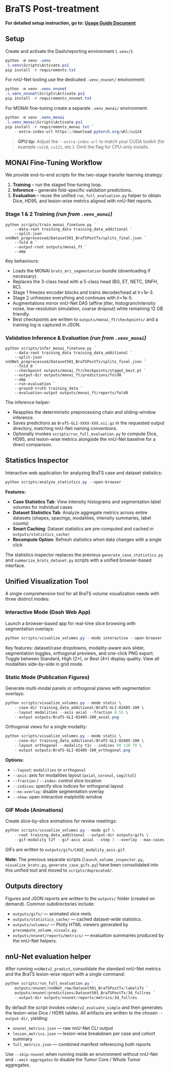 # BraTS Post-treatment

**For detailed setup instruction, go to: [Usage Guide Document](docs/comprehensive_usage.md)**

## Setup

Create and activate the Dash/reporting environment (`.venv/`):

```powershell
python -m venv .venv
.\.venv\Scripts\Activate.ps1
pip install -r requirements.txt
```

For nnU-Net tooling use the dedicated `.venv_nnunet/` environment:

```powershell
python -m venv .venv_nnunet
.\.venv_nnunet\Scripts\Activate.ps1
pip install -r requirements_nnunet.txt
```

For MONAI fine-tuning create a separate `.venv_monai/` environment:

```powershell
python -m venv .venv_monai
.\.venv_monai\Scripts\Activate.ps1
pip install -r requirements_monai.txt `
    --extra-index-url https://download.pytorch.org/whl/cu124
```

> **GPU tip:** Adjust the `--extra-index-url` to match your CUDA toolkit (for
> example `cu118`, `cu121`, etc.). Omit the flag for CPU-only installs.

## MONAI Fine-Tuning Workflow

We provide end-to-end scripts for the two-stage transfer learning strategy:

1. **Training** – run the staged fine-tuning loop.
2. **Inference** – generate fold-specific validation predictions.
3. **Evaluation** – reuse the unified `run_full_evaluation.py` helper to obtain
     Dice, HD95, and lesion-wise metrics aligned with nnU-Net reports.

### Stage 1 & 2 Training *(run from `.venv_monai`)*

```
python scripts/train_monai_finetune.py `
    --data-root training_data training_data_additional `
    --split-json nnUNet_preprocessed/Dataset501_BraTSPostTx/splits_final.json `
    --fold 0 `
    --output-root outputs/monai_ft `
    --amp
```

Key behaviours:

- Loads the MONAI `brats_mri_segmentation` bundle (downloading if necessary).
- Replaces the 3-class head with a 5-class head (BG, ET, NETC, SNFH, RC).
- Stage 1 freezes encoder blocks and trains decoder/head at lr=1e-3.
- Stage 2 unfreezes everything and continues with lr=1e-5.
- Augmentations mirror nnU-Net DA5 (affine jitter, histogram/intensity noise,
    low-resolution simulation, coarse dropout) while remaining 12 GB friendly.
- Best checkpoints are written to `outputs/monai_ft/checkpoints/` and a
    training log is captured in JSON.

### Validation Inference & Evaluation *(run from `.venv_monai`)*

```
python scripts/infer_monai_finetune.py `
    --data-root training_data training_data_additional `
    --split-json nnUNet_preprocessed/Dataset501_BraTSPostTx/splits_final.json `
    --fold 0 `
    --checkpoint outputs/monai_ft/checkpoints/stage2_best.pt `
    --output-dir outputs/monai_ft/predictions/fold0 `
    --amp `
    --run-evaluation `
    --ground-truth training_data `
    --evaluation-output outputs/monai_ft/reports/fold0
```

The inference helper:

- Reapplies the deterministic preprocessing chain and sliding-window inference.
- Saves predictions as `BraTS-GLI-XXXX-XXX.nii.gz` in the requested output
    directory, matching nnU-Net naming conventions.
- Optionally invokes `scripts/run_full_evaluation.py` to compute Dice, HD95, and
    lesion-wise metrics alongside the nnU-Net baseline for a direct comparison.

## Statistics Inspector

Interactive web application for analyzing BraTS case and dataset statistics:

```powershell
python scripts/analyze_statistics.py --open-browser
```

**Features:**

- **Case Statistics Tab**: View intensity histograms and segmentation label volumes for individual cases
- **Dataset Statistics Tab**: Analyze aggregate metrics across entire datasets (shapes, spacings, modalities, intensity summaries, label counts)
- **Smart Caching**: Dataset statistics are pre-computed and cached in `outputs/statistics_cache/`
- **Recompute Option**: Refresh statistics when data changes with a single click

The statistics inspector replaces the previous `generate_case_statistics.py` and `summarize_brats_dataset.py` scripts with a unified browser-based interface.

## Unified Visualization Tool

A single comprehensive tool for all BraTS volume visualization needs with three distinct modes:

### Interactive Mode (Dash Web App)

Launch a browser-based app for real-time slice browsing with segmentation overlays:

```powershell
python scripts/visualize_volumes.py --mode interactive --open-browser
```

Key features: dataset/case dropdowns, modality-aware axis slider, segmentation toggles, orthogonal previews, and one-click PNG export. Toggle between Standard, High (2×), or Best (4×) display quality. View all modalities side-by-side in grid mode.

### Static Mode (Publication Figures)

Generate multi-modal panels or orthogonal planes with segmentation overlays:

```powershell
python scripts/visualize_volumes.py --mode static \
    --case-dir training_data_additional/BraTS-GLI-02405-100 \
    --layout modalities --axis axial --fraction 0.55 \
    --output outputs/BraTS-GLI-02405-100_axial.png
```

Orthogonal views for a single modality:

```powershell
python scripts/visualize_volumes.py --mode static \
    --case-dir training_data_additional/BraTS-GLI-02405-100 \
    --layout orthogonal --modality t1c --indices 90 110 70 \
    --output outputs/BraTS-GLI-02405-100_orthogonal.png
```

**Options:**
- `--layout`: `modalities` or `orthogonal`
- `--axis`: axis for modalities layout (`axial`, `coronal`, `sagittal`)
- `--fraction` / `--index`: control slice location
- `--indices`: specify slice indices for orthogonal layout
- `--no-overlay`: disable segmentation overlay
- `--show`: open interactive matplotlib window

### GIF Mode (Animations)

Create slice-by-slice animations for review meetings:

```powershell
python scripts/visualize_volumes.py --mode gif \
    --root training_data_additional --output-dir outputs/gifs \
    --gif-modality t2f --gif-axis axial --step 3 --overlay --max-cases 2
```

GIFs are written to `outputs/gifs/CASE_modality_axis.gif`.

**Note:** The previous separate scripts (`launch_volume_inspector.py`, `visualize_brats.py`, `generate_case_gifs.py`) have been consolidated into this unified tool and moved to `scripts/deprecated/`.

## Outputs directory

Figures and JSON reports are written to the `outputs/` folder (created on demand).
Common subdirectories include:

- `outputs/gifs/` — animated slice reels.
- `outputs/statistics_cache/` — cached dataset-wide statistics.
- `outputs/volumes/` — Plotly HTML viewers generated by `precompute_volume_visuals.py`.
- `outputs/nnunet/reports/metrics/` — evaluation summaries produced by the nnU-Net helpers.

## nnU-Net evaluation helper

After running `nnUNetv2_predict`, consolidate the standard nnU-Net metrics and the
BraTS lesion-wise report with a single command:

```powershell
python scripts/run_full_evaluation.py `
    outputs/nnunet/nnUNet_raw/Dataset501_BraTSPostTx/labelsTs `
    outputs/nnunet/predictions/Dataset501_BraTSPostTx/3d_fullres `
    --output-dir outputs/nnunet/reports/metrics/3d_fullres
```

By default the script invokes `nnUNetv2_evaluate_simple` and then generates the
lesion-wise Dice / HD95 tables. All artifacts are written to the chosen
`--output-dir`, yielding:

- `nnunet_metrics.json` — raw nnU-Net CLI output
- `lesion_metrics.json` — lesion-wise breakdown per case and cohort summary
- `full_metrics.json` — combined manifest referencing both reports

Use `--skip-nnunet` when running inside an environment without nnU-Net and
`--omit-aggregates` to disable the Tumor Core / Whole Tumor aggregates.
